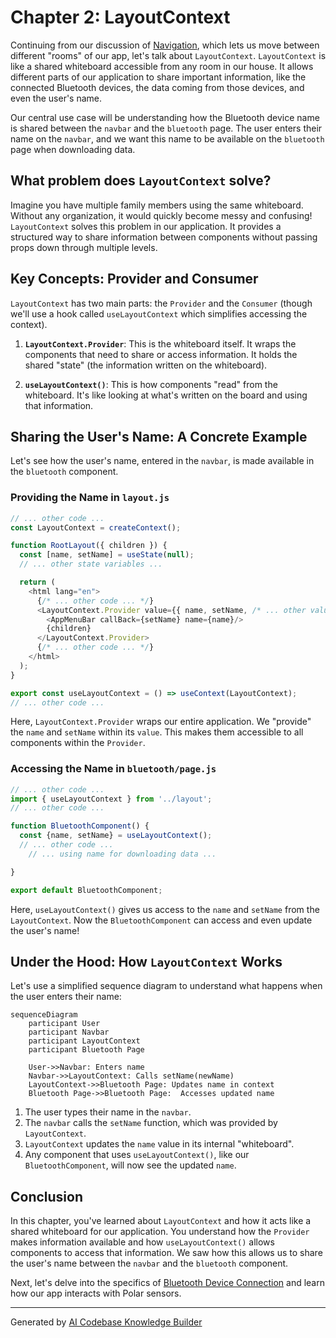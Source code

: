 # Chapter 2: LayoutContext

Continuing from our discussion of [Navigation](01_navigation.md), which lets us move between different "rooms" of our app, let's talk about `LayoutContext`.  `LayoutContext` is like a shared whiteboard accessible from any room in our house.  It allows different parts of our application to share important information, like the connected Bluetooth devices, the data coming from those devices, and even the user's name.

Our central use case will be understanding how the Bluetooth device name is shared between the `navbar` and the `bluetooth` page.  The user enters their name on the `navbar`, and we want this name to be available on the `bluetooth` page when downloading data.

## What problem does `LayoutContext` solve?

Imagine you have multiple family members using the same whiteboard.  Without any organization, it would quickly become messy and confusing! `LayoutContext` solves this problem in our application.  It provides a structured way to share information between components without passing props down through multiple levels.

## Key Concepts: Provider and Consumer

`LayoutContext` has two main parts: the `Provider` and the `Consumer` (though we'll use a hook called `useLayoutContext` which simplifies accessing the context).

1. **`LayoutContext.Provider`**: This is the whiteboard itself. It wraps the components that need to share or access information. It holds the shared "state" (the information written on the whiteboard).

2. **`useLayoutContext()`**:  This is how components "read" from the whiteboard. It's like looking at what's written on the board and using that information.

## Sharing the User's Name: A Concrete Example

Let's see how the user's name, entered in the `navbar`, is made available in the `bluetooth` component.

###  Providing the Name in `layout.js`

```javascript
// ... other code ...
const LayoutContext = createContext();

function RootLayout({ children }) {
  const [name, setName] = useState(null);
  // ... other state variables ...

  return (
    <html lang="en">
      {/* ... other code ... */}
      <LayoutContext.Provider value={{ name, setName, /* ... other values */ }}>
        <AppMenuBar callBack={setName} name={name}/>
        {children}
      </LayoutContext.Provider>
      {/* ... other code ... */}
    </html>
  );
}

export const useLayoutContext = () => useContext(LayoutContext);
// ... other code ...
```

Here, `LayoutContext.Provider` wraps our entire application. We "provide" the `name` and `setName` within its `value`. This makes them accessible to all components within the `Provider`.

### Accessing the Name in `bluetooth/page.js`

```javascript
// ... other code ...
import { useLayoutContext } from '../layout';
// ... other code ...

function BluetoothComponent() {
  const {name, setName} = useLayoutContext();
  // ... other code ...
    // ... using name for downloading data ...

}

export default BluetoothComponent;
```
Here, `useLayoutContext()` gives us access to the `name` and `setName` from the `LayoutContext`. Now the `BluetoothComponent` can access and even update the user's name!


## Under the Hood: How `LayoutContext` Works

Let's use a simplified sequence diagram to understand what happens when the user enters their name:

```mermaid
sequenceDiagram
    participant User
    participant Navbar
    participant LayoutContext
    participant Bluetooth Page

    User->>Navbar: Enters name
    Navbar->>LayoutContext: Calls setName(newName)
    LayoutContext->>Bluetooth Page: Updates name in context
    Bluetooth Page->>Bluetooth Page:  Accesses updated name
```

1. The user types their name in the `navbar`.
2.  The `navbar` calls the `setName` function, which was provided by `LayoutContext`.
3. `LayoutContext` updates the `name` value in its internal "whiteboard".
4.  Any component that uses `useLayoutContext()`, like our `BluetoothComponent`, will now see the updated `name`.


## Conclusion

In this chapter, you've learned about `LayoutContext` and how it acts like a shared whiteboard for our application.  You understand how the `Provider` makes information available and how `useLayoutContext()` allows components to access that information. We saw how this allows us to share the user's name between the `navbar` and the `bluetooth` component.


Next, let's delve into the specifics of [Bluetooth Device Connection](03_bluetooth_device_connection.md) and learn how our app interacts with Polar sensors.


---

Generated by [AI Codebase Knowledge Builder](https://github.com/The-Pocket/Tutorial-Codebase-Knowledge)